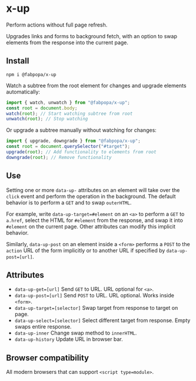 # x-up

Perform actions without full page refresh.

Upgrades links and forms to background fetch, with an option to swap elements from the response into the current page.

## Install

```
npm i @fabpopa/x-up
```

Watch a subtree from the root element for changes and upgrade elements automatically:

```js
import { watch, unwatch } from "@fabpopa/x-up";
const root = document.body;
watch(root); // Start watching subtree from root
unwatch(root); // Stop watching
```

Or upgrade a subtree manually without watching for changes:

```js
import { upgrade, downgrade } from "@fabpopa/x-up";
const root = document.querySelector("#target");
upgrade(root); // Add functionality to elements from root
downgrade(root); // Remove functionality
```

## Use

Setting one or more `data-up-` attributes on an element will take over the `click` event and perform the operation in the background. The default behavior is to perform a `GET` and to swap `outerHTML`.

For example, write `data-up-target=#element` on an `<a>` to perform a `GET` to `a.href`, select the HTML for `#element` from the response, and swap it into `#element` on the current page. Other attributes can modify this implicit behavior.

Similarly, `data-up-post` on an element inside a `<form>` performs a `POST` to the `action` URL of the form implicitly or to another URL if specified by `data-up-post=[url]`.

## Attributes

- `data-up-get=[url]` Send `GET` to URL. URL optional for `<a>`.
- `data-up-post=[url]` Send `POST` to URL. URL optional. Works inside `<form>`.
- `data-up-target=[selector]` Swap target from response to target on page.
- `data-up-select=[selector]` Select different target from response. Empty swaps entire response.
- `data-up-inner` Change swap method to `innerHTML`.
- `data-up-history` Update URL in browser bar.

## Browser compatibility

All modern browsers that can support `<script type=module>`.
